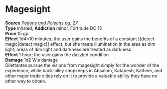 # Magesight

**Source** [_Potions and Poisons pg. 27_](http://paizo.com/products/btpy9xa4?Pathfinder-Player-Companion-Potions-Poisons)  
**Type** inhaled; **Addiction** minor, Fortitude DC 15  
**Price** 15 gp  
**Effect** 1d4×10 minutes; the user gains the benefits of a constant [[detect-magic|detect magic]] effect, but she treats illumination in the area as dim light; areas of dim light and darkness are treated as darkness  
**Effect** 1 hour; the user gains the dazzled condition  
**Damage** 1d2 Wis damage  
Dilettantes pursue the visions from magesight simply for the wonder of the experience, while back-alley shopkeeps in Absalom, Katapesh, Katheer, and other major trade cities rely on it to provide a valuable ability they have no other way to obtain.
